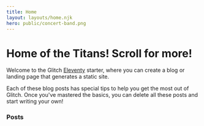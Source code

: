 ```yaml
---
title: Home
layout: layouts/home.njk
hero: public/concert-band.png
---
```


# Home of the Titans! Scroll for more!

Welcome to the Glitch [Eleventy](https://www.11ty.dev/) starter, where you can create a blog or landing page that generates a static site.

Each of these blog posts has special tips to help you get the most out of Glitch. Once you've mastered the basics, you can delete all these posts and start writing your own!

### Posts
